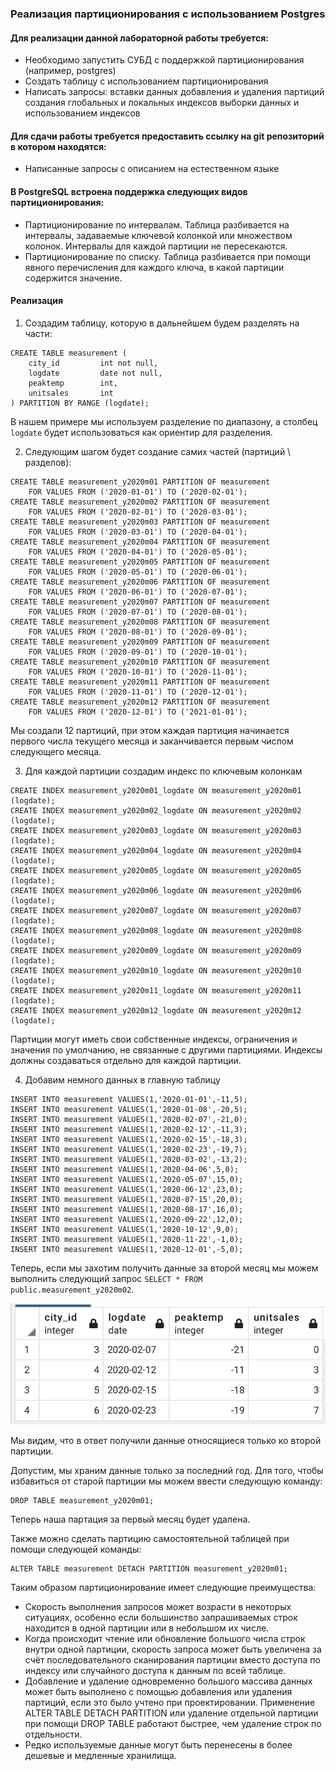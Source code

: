 ### Реализация партиционирования с использованием Postgres
#### Для реализации данной лабораторной работы требуется:
- Необходимо запустить СУБД с поддержкой партиционирования (например, postgres)
- Создать таблицу с использованием партиционирования
- Написать запросы:
вставки данных
добавления и удаления партиций
создания глобальных и локальных индексов
выборки данных и использованием индексов

 
#### Для сдачи работы требуется предоставить ссылку на git репозиторий в котором находятся:
- Написанные запросы с описанием на естественном языке

#### В PostgreSQL встроена поддержка следующих видов партиционирования:

- Партиционирование по интервалам. Таблица разбивается на интервалы, задаваемые ключевой колонкой или множеством колонок. Интервалы для каждой партиции не пересекаются. 
- Партиционирование по списку. Таблица разбивается при помощи явного перечисления для каждого ключа, в какой партиции содержится значение.

#### Реализация

1. Создадим таблицу, которую в дальнейшем будем разделять на части:
```
CREATE TABLE measurement (
    city_id         int not null,
    logdate         date not null,
    peaktemp        int,
    unitsales       int
) PARTITION BY RANGE (logdate);
```
В нашем примере мы используем разделение по диапазону, а столбец `logdate` будет использоваться как ориентир для разделения.

2. Следующим шагом будет создание самих частей (партиций \ разделов):
```
CREATE TABLE measurement_y2020m01 PARTITION OF measurement
    FOR VALUES FROM ('2020-01-01') TO ('2020-02-01');
CREATE TABLE measurement_y2020m02 PARTITION OF measurement
    FOR VALUES FROM ('2020-02-01') TO ('2020-03-01');
CREATE TABLE measurement_y2020m03 PARTITION OF measurement
    FOR VALUES FROM ('2020-03-01') TO ('2020-04-01');
CREATE TABLE measurement_y2020m04 PARTITION OF measurement
    FOR VALUES FROM ('2020-04-01') TO ('2020-05-01');
CREATE TABLE measurement_y2020m05 PARTITION OF measurement
    FOR VALUES FROM ('2020-05-01') TO ('2020-06-01');
CREATE TABLE measurement_y2020m06 PARTITION OF measurement
    FOR VALUES FROM ('2020-06-01') TO ('2020-07-01');
CREATE TABLE measurement_y2020m07 PARTITION OF measurement
    FOR VALUES FROM ('2020-07-01') TO ('2020-08-01');
CREATE TABLE measurement_y2020m08 PARTITION OF measurement
    FOR VALUES FROM ('2020-08-01') TO ('2020-09-01');
CREATE TABLE measurement_y2020m09 PARTITION OF measurement
    FOR VALUES FROM ('2020-09-01') TO ('2020-10-01');
CREATE TABLE measurement_y2020m10 PARTITION OF measurement
    FOR VALUES FROM ('2020-10-01') TO ('2020-11-01');
CREATE TABLE measurement_y2020m11 PARTITION OF measurement
    FOR VALUES FROM ('2020-11-01') TO ('2020-12-01');
CREATE TABLE measurement_y2020m12 PARTITION OF measurement
    FOR VALUES FROM ('2020-12-01') TO ('2021-01-01');
```
Мы создали 12 партиций, при этом каждая партиция начинается первого числа текущего месяца и заканчивается первым числом следующего месяца.

3. Для каждой партиции создадим индекс по ключевым колонкам
```
CREATE INDEX measurement_y2020m01_logdate ON measurement_y2020m01 (logdate);
CREATE INDEX measurement_y2020m02_logdate ON measurement_y2020m02 (logdate);
CREATE INDEX measurement_y2020m03_logdate ON measurement_y2020m03 (logdate);
CREATE INDEX measurement_y2020m04_logdate ON measurement_y2020m04 (logdate);
CREATE INDEX measurement_y2020m05_logdate ON measurement_y2020m05 (logdate);
CREATE INDEX measurement_y2020m06_logdate ON measurement_y2020m06 (logdate);
CREATE INDEX measurement_y2020m07_logdate ON measurement_y2020m07 (logdate);
CREATE INDEX measurement_y2020m08_logdate ON measurement_y2020m08 (logdate);
CREATE INDEX measurement_y2020m09_logdate ON measurement_y2020m09 (logdate);
CREATE INDEX measurement_y2020m10_logdate ON measurement_y2020m10 (logdate);
CREATE INDEX measurement_y2020m11_logdate ON measurement_y2020m11 (logdate);
CREATE INDEX measurement_y2020m12_logdate ON measurement_y2020m12 (logdate);
```
Партиции могут иметь свои собственные индексы, ограничения и значения по умолчанию, не связанные с другими партициями. Индексы должны создаваться отдельно для каждой партиции. 

4. Добавим немного данных в главную таблицу
```
INSERT INTO measurement VALUES(1,'2020-01-01',-11,5);
INSERT INTO measurement VALUES(1,'2020-01-08',-20,5);
INSERT INTO measurement VALUES(1,'2020-02-07',-21,0);
INSERT INTO measurement VALUES(1,'2020-02-12',-11,3);
INSERT INTO measurement VALUES(1,'2020-02-15',-18,3);
INSERT INTO measurement VALUES(1,'2020-02-23',-19,7);
INSERT INTO measurement VALUES(1,'2020-03-02',-13,2);
INSERT INTO measurement VALUES(1,'2020-04-06',5,0);
INSERT INTO measurement VALUES(1,'2020-05-07',15,0);
INSERT INTO measurement VALUES(1,'2020-06-12',23,0);
INSERT INTO measurement VALUES(1,'2020-07-15',20,0);
INSERT INTO measurement VALUES(1,'2020-08-17',16,0);
INSERT INTO measurement VALUES(1,'2020-09-22',12,0);
INSERT INTO measurement VALUES(1,'2020-10-12',9,0);
INSERT INTO measurement VALUES(1,'2020-11-22',-1,0);
INSERT INTO measurement VALUES(1,'2020-12-01',-5,0);
```
Теперь, если мы захотим получить данные за второй месяц мы можем выполнить следующий запрос `SELECT * FROM public.measurement_y2020m02`.

![Screenshot](part2.png)

Мы видим, что в ответ получили данные относящиеся только ко второй партиции.

Допустим, мы храним данные только за последний год. Для того, чтобы избавиться от старой партиции мы можем ввести следующую команду:
```
DROP TABLE measurement_y2020m01;
```
Теперь наша партация за первый месяц будет удалена.

Также можно сделать партицию самостоятельной таблицей при помощи следующей команды:
```
ALTER TABLE measurement DETACH PARTITION measurement_y2020m01;
```


Таким образом партиционирование имеет следующие преимущества:
- Скорость выполнения запросов может возрасти в некоторых ситуациях, особенно если большинство запрашиваемых строк находится в одной партиции или в небольшом их числе.
- Когда происходит чтение или обновление большого числа строк внутри одной партиции, скорость запроса может быть увеличена за счёт последовательного сканирования партиции вместо доступа по индексу или случайного доступа к данным по всей таблице.
- Добавление и удаление одновременно большого массива данных может быть выполнено с помощью добавления или удаления партиций, если это было учтено при проектировании. Применение ALTER TABLE DETACH PARTITION или удаление отдельной партиции при помощи DROP TABLE работают быстрее, чем удаление строк по отдельности.
- Редко используемые данные могут быть перенесены в более дешевые и медленные хранилища.
